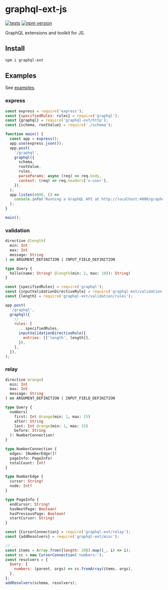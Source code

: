# graphql-ext-js

[![tests](https://github.com/akornatskyy/graphql-ext-js/actions/workflows/tests.yml/badge.svg)](https://github.com/akornatskyy/graphql-ext-js/actions/workflows/tests.yml)
[![npm version](https://badge.fury.io/js/graphql-ext.svg)](https://www.npmjs.com/package/graphql-ext)

GraphQL extensions and toolkit for JS.

## Install

```sh
npm i graphql-ext
```

## Examples

See [examples](./examples).

### express

```js
const express = require('express');
const {specifiedRules: rules} = require('graphql');
const {graphql} = require('graphql-ext/http');
const {schema, rootValue} = require('./schema');

function main() {
  const app = express();
  app.use(express.json());
  app.post(
    '/graphql',
    graphql({
      schema,
      rootValue,
      rules,
      parseParams: async (req) => req.body,
      context: (req) => req.headers['x-user'],
    }),
  );
  app.listen(4000, () =>
    console.info('Running a GraphQL API at http://localhost:4000/graphql'),
  );
}

main();
```

### validation

```graphql
directive @length(
  min: Int
  max: Int
  message: String
) on ARGUMENT_DEFINITION | INPUT_FIELD_DEFINITION

type Query {
  hello(name: String! @length(min: 2, max: 10)): String!
}
```

```js
const {specifiedRules} = require('graphql');
const {inputValidationDirectiveRule} = require('graphql-ext/validation');
const {length} = require('graphql-ext/validation/rules');

app.post(
  '/graphql',
  graphql({
    // ...
    rules: [
      ...specifiedRules,
      inputValidationDirectiveRule({
        entries: [['length', length]],
      }),
    ],
  }),
);
```

### relay

```graphql
directive @range(
  min: Int
  max: Int
  message: String
) on ARGUMENT_DEFINITION | INPUT_FIELD_DEFINITION

type Query {
  numbers(
    first: Int @range(min: 1, max: 15)
    after: String
    last: Int @range(min: 1, max: 15)
    before: String
  ): NumberConnection!
}

type NumberConnection {
  edges: [NumberEdge!]!
  pageInfo: PageInfo!
  totalCount: Int!
}

type NumberEdge {
  cursor: String!
  node: Int!
}

type PageInfo {
  endCursor: String!
  hasNextPage: Boolean!
  hasPreviousPage: Boolean!
  startCursor: String!
}
```

```js
const {CursorConnection} = require('graphql-ext/relay');
const {addResolvers} = require('graphql-ext/misc');

// ...
const items = Array.from({length: 20}).map((_, i) => i);
const cc = new CursorConnection('numbers:');
const resolvers = {
  Query: {
    numbers: (parent, args) => cc.fromArray(items, args),
  },
};
addResolvers(schema, resolvers);
```
